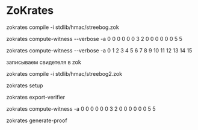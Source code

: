 # ZoKrates

zokrates compile -i stdlib/hmac/streebog.zok

zokrates compute-witness --verbose -a 0 0 0 0 0 0 3 2 0 0 0 0 0 0 5 5

zokrates compute-witness --verbose -a 0 1 2 3 4 5 6 7 8 9 10 11 12 13 14 15

записываем свидетеля в zok

zokrates compile -i stdlib/hmac/streebog2.zok

zokrates setup

zokrates export-verifier

zokrates compute-witness -a 0 0 0 0 0 0 3 2 0 0 0 0 0 0 5 5

zokrates generate-proof

